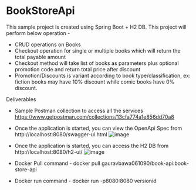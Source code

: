# BookStoreApi
This sample project is created using Spring Boot + H2 DB. This project will perform below operation - 
- CRUD operations on Books
- Checkout operation for single or multiple books which will return the total payable amount
- Checkout method will take list of books as parameters plus optional promotion code and return total price after discount
- Promotion/Discounts is variant according to book type/classification, ex: fiction books may have 10% discount while comic books have 0% discount.

Deliverables
- Sample Postman collection to access all the services https://www.getpostman.com/collections/13cfa774a1e856dd70a8
- Once the application is started, you can view the OpenApi Spec from http://localhost:8080/swagger-ui.html
  ![image](https://user-images.githubusercontent.com/81948411/125158256-d5904f00-e180-11eb-9381-6255f3ae1b1a.png)
- Once the application is started, you can access the H2 DB from http://localhost:8080/h2-ui/
  ![image](https://user-images.githubusercontent.com/81948411/125158229-a11c9300-e180-11eb-9c8e-c9461a53c911.png)

- Docker Pull command - docker pull gauravbawa061090/book-api:book-store-api
- Docker run command - docker run -p8080:8080 versionid

